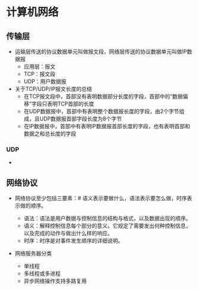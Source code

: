 # 计算机网络
## 传输层
- 运输层传送的协议数据单元叫做报文段，网络层传送的协议数据单元叫做IP数据报
	- 应用层：报文
	- TCP：报文段
	- UDP：用户数据报
- 关于TCP/UDP/IP报文长度的总结
	- 在TCP报文段中，首部没有表明数据部分长度的字段，首部中的“数据偏移”字段只表明TCP首部的长度
	- 在UDP数据报中，首部中有表明整个数据报长度的字段，由2个字节组成，且UDP数据报首部字段长度为8个字节
	- 在IP数据报中，首部中有表明IP数据报首部长度的字段，也有表明首部和数据之和总长度的字段

### UDP
- 





## 网络协议
- 网络协议至少包括三要素：# 语义表示要做什么，语法表示要怎么做，时序表示做的顺序。
	- 语法：语法是用户数据与控制信息的结构与格式，以及数据出现的顺序。
	- 语义：解释控制信息每个部分的意义。它规定了需要发出何种控制信息，以及完成的动作与做出什么样的响应。
	- 时序：时序是对事件发生顺序的详细说明。
	
- 网络服务器分类
	- 单线程
	- 多线程或多进程
	- 异步网络操作支持多路复用